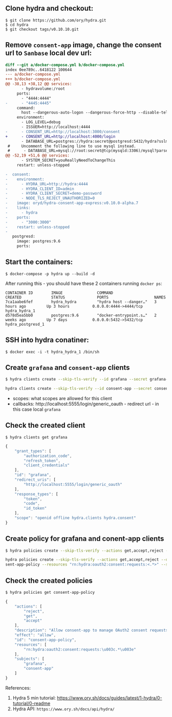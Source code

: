 ## Clone hydra and checkout:

```
$ git clone https://github.com/ory/hydra.git
$ cd hydra
$ git checkout tags/v0.10.10.git
```

## Remove `consent-app` image, change the consent url to `Sanbase` local dev url:

```diff
diff --git a/docker-compose.yml b/docker-compose.yml
index 0ee789c..6418122 100644
--- a/docker-compose.yml
+++ b/docker-compose.yml
@@ -38,13 +38,12 @@ services:
       - hydravolume:/root
     ports:
       - "4444:4444"
-      - "4445:4445"
     command:
       host --dangerous-auto-logon --dangerous-force-http --disable-telemetry
     environment:
       - LOG_LEVEL=debug
       - ISSUER=http://localhost:4444
-      - CONSENT_URL=http://localhost:3000/consent
+      - CONSENT_URL=http://localhost:4000/login
       - DATABASE_URL=postgres://hydra:secret@postgresd:5432/hydra?sslmode=disable
 #     Uncomment the following line to use mysql instead.
 #      - DATABASE_URL=mysql://root:secret@tcp(mysqld:3306)/mysql?parseTime=true
@@ -52,19 +51,6 @@ services:
       - SYSTEM_SECRET=youReallyNeedToChangeThis
     restart: unless-stopped

-  consent:
-    environment:
-      - HYDRA_URL=http://hydra:4444
-      - HYDRA_CLIENT_ID=admin
-      - HYDRA_CLIENT_SECRET=demo-password
-      - NODE_TLS_REJECT_UNAUTHORIZED=0
-    image: oryd/hydra-consent-app-express:v0.10.0-alpha.7
-    links:
-      - hydra
-    ports:
-      - "3000:3000"
-    restart: unless-stopped
-
   postgresd:
     image: postgres:9.6
     ports:
```

## Start the containers:

```
$ docker-compose -p hydra up --build -d
```
After running this - you should have these 2 containers running `docker ps`:
```
CONTAINER ID        IMAGE               COMMAND                  CREATED             STATUS              PORTS                    NAMES
7ca1aabe6fef        hydra_hydra         "hydra host --danger…"   3 hours ago         Up 3 hours          0.0.0.0:4444->4444/tcp   hydra_hydra_1
d578d5ea5bb0        postgres:9.6        "docker-entrypoint.s…"   2 weeks ago         Up 7 days           0.0.0.0:5432->5432/tcp   hydra_postgresd_1
```

## SSH into hydra conatiner:
```
$ docker exec -i -t hydra_hydra_1 /bin/sh
```

## Create `grafana` and `consent-app` clients
```bash
$ hydra clients create --skip-tls-verify --id grafana --secret grafana-secret -g authorization_code,refresh_token,client_credentials -r token,code,id_token --allowed-scopes openid,offline,hydra.clients,hydra.consent --callbacks http://localhost:5555/login/generic_oauth
```

```bash
hydra clients create --skip-tls-verify --id consent-app --secret consent-secret -g client_credentials -r token --allowed-scopes hydra.consent
```
* scopes: what scopes are allowed for this client
* callbacks: http://localhost:5555/login/generic_oauth - redirect url - in this case local `grafana`

## Check the created client
```
$ hydra clients get grafana
```
```javascript
{
	"grant_types": [
		"authorization_code",
		"refresh_token",
		"client_credentials"
	],
	"id": "grafana",
	"redirect_uris": [
		"http://localhost:5555/login/generic_oauth"
	],
	"response_types": [
		"token",
		"code",
		"id_token"
	],
	"scope": "openid offline hydra.clients hydra.consent"
}
```

## Create policy for grafana and conent-app clients
```bash
$ hydra policies create --skip-tls-verify --actions get,accept,reject --description "Allow consent-app to manage OAuth2 consent requests." --allow --id consent-app-policy --resources "rn:hydra:oauth2:consent:requests:<.*>" --subjects grafana
```

```bash
hydra policies create --skip-tls-verify --actions get,accept,reject --description "Allow consent-app to manage OAuth2 consent requests." --allow --id con
sent-app-policy --resources "rn:hydra:oauth2:consent:requests:<.*>" --subjects consent-app
```

## Check the created policies
```bash
$ hydra policies get consent-app-policy
```

```javascript
{
	"actions": [
		"reject",
		"get",
		"accept"
	],
	"description": "Allow consent-app to manage OAuth2 consent requests.",
	"effect": "allow",
	"id": "consent-app-policy",
	"resources": [
		"rn:hydra:oauth2:consent:requests:\u003c.*\u003e"
	],
	"subjects": [
		"grafana",
		"consent-app"
	]
}
```

References:
1. Hydra 5 min tutorial: https://www.ory.sh/docs/guides/latest/1-hydra/0-tutorial/0-readme
2. Hydra API: `https://www.ory.sh/docs/api/hydra/`
